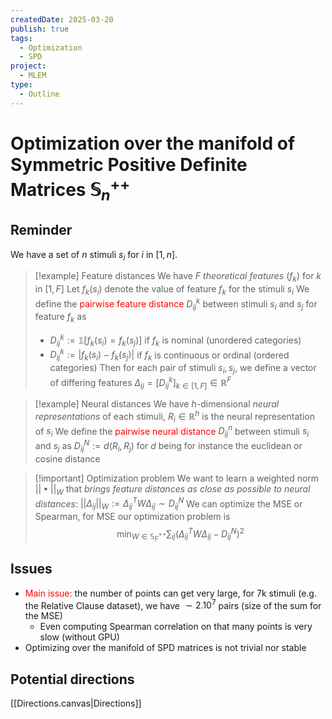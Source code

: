```yaml
---
createdDate: 2025-03-20
publish: true
tags:
  - Optimization
  - SPD
project:
  - MLEM
type:
  - Outline
---
```

# Optimization over the manifold of Symmetric Positive Definite Matrices $\mathbb{S}^{++}_n$

## Reminder
We have a set of $n$ stimuli $s_i$ for $i$ in $[1,n]$.

> [!example] Feature distances
> We have $F$ *theoretical features* $(f_k)$ for $k$ in $[1,F]$
> Let $f_k(s_i)$ denote the value of feature $f_k$ for the stimuli $s_i$
> We define the <font color="#ff0000">pairwise feature distance</font> $D^k_{ij}$ between stimuli $s_i$ and $s_j$ for feature $f_k$ as
> - $D^k_{ij} := \mathbb{1}[f_k(s_i) = f_k(s_j)]$ if $f_k$ is nominal (unordered categories)
> - $D^k_{ij} := |f_k(s_i) - f_k(s_j)|$ if $f_k$ is continuous or ordinal (ordered categories)
> Then for each pair of stimuli $s_i, s_j$, we define a vector of differing features $\Delta_{ij} = [D^k_{ij}]_{k \in [1,F]} \in \mathbb{R}^F$

> [!example] Neural distances
> We have $h$-dimensional *neural representations* of each stimuli, $R_i \in \mathbb{R}^h$ is the neural representation of $s_i$
> We define the <font color="#ff0000">pairwise neural distance</font> $D^n_{ij}$ between stimuli $s_i$ and $s_j$ as $D^N_{ij} := d(R_i,R_j)$ for $d$ being for instance the euclidean or cosine distance

> [!important] Optimization problem
> We want to learn a weighted norm $||\bullet ||_W$ that *brings feature distances as close as possible to neural distances*: $|| \Delta_{ij} ||_W :=  \Delta_{ij}^T W \Delta_{ij} \sim D^N_{ij}$
> We can optimize the MSE or Spearman, for MSE our optimization problem is
> $$\min_{W \in \mathbb{S}_F^{++}} \sum_{ij} \left(\Delta_{ij}^T W \Delta_{ij} - D^N_{ij}\right) ^ 2$$

## Issues
- <font color="#ff0000">Main issue:</font> the number of points can get very large, for 7k stimuli (e.g. the Relative Clause dataset), we have $\sim 2.10^7$ pairs (size of the sum for the MSE)
	- Even computing Spearman correlation on that many points is very slow (without GPU)
- Optimizing over the manifold of SPD matrices is not trivial nor stable

## Potential directions

[[Directions.canvas|Directions]]
